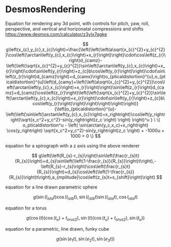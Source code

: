 # DesmosRendering
Equation for rendering any 3d point, with controls for pitch, yaw, roll, perspective, and vertical and horizonatal compressions and shifts
https://www.desmos.com/calculator/z3ylx7qgke

$$
g\left(x_{c},y_{c},z_{c}\right)=\frac{\left(\left(\left(a\sqrt{x_{c}^{2}+y_{c}^{2}}\cos\left(\arctan\left(y_{c},x_{c}\right)+x_{r}\right)\right)\cdot\cos\left(z_{r}\right)d_{camz}-\left(\left(\sqrt{x_{c}^{2}+y_{c}^{2}}\sin\left(\arctan\left(y_{c},x_{c}\right)+x_{r}\right)\cdot\sin\left(y_{r}\right)+z_{c}b\cos\left(y_{r}\right)\right)\cdot\sin\left(z_{r}\right)d_{camz}\right)+d_{camx}\right)o_{pticaldistortion}^{u},o_{pticaldistortion}^{u}\left(d_{camy}+\left(\left(a\sqrt{x_{c}^{2}+y_{c}^{2}}\cos\left(\arctan\left(y_{c},x_{c}\right)+x_{r}\right)\right)\sin\left(z_{r}\right)d_{camz}+d_{camz}\cos\left(z_{r}\right)\left(\left(\sqrt{x_{c}^{2}+y_{c}^{2}}\sin\left(\arctan\left(y_{c},x_{c}\right)+x_{r}\right)\cdot\sin\left(y_{r}\right)+z_{c}b\cos\left(y_{r}\right)\right)\right)\right)\right)\right)}{\left(o_{pticaldistortion}^{u}-\left(\left(\sin\left(\arctan\left(y_{c},x_{c}\right)+x_rightright)\cos\left(y_rightright)\sqrt{x_c^2+y_c^2}-sin(y_rightright)z_c \right) \right) \right)^u } \ \{ o_pticaldistortion^u - \left( \sin(arctan(y_c,x_c)+x_rightright) \cos(y_rightright) \sqrt{x_c^2+y_c^2}-sin(y_rightright)z_c \right) + -1000u + 1000 > 0 \}
$$


equation for a spirograph with a z axis using the above renderer 

$$
g\left(\left(R_{s}-r_{s}\right)\sin\left(\frac{r_{s}t}{R_{s}}\right)+d_{s}\sin\left(\left(1-\frac{r_{s}}{R_{s}}\right)t\right),-\left(R_{s}-r_{s}\right)\cos\left(\frac{r_{s}t}{R_{s}}\right)+d_{s}\cos\left(\left(1-\frac{r_{s}}{R_{s}}\right)t\right),a_{mplitude}\cos\left(z_{s}t+s_{shift}\right)\right)
$$

equation for a line drawn parametric sphere

$$
g\left(\sin\left(l_{ista}t\right)\cos\left(l_{istb}t\right),\sin\left(l_{istb}t\right)\sin\left(l_{ista}t\right),\cos l_{ista}t\right)
$$

equation for a torus 

$$ 
g\left(\cos\left(t\right)\left(\cos\left(t_{u}\right)+t_{orus2}\right),\sin\left(t\right)\left(\cos\left(t_{u}\right)+t_{orus2}\right),\sin\left(t_{u}\right)\right)
$$

equation for a parametric, line drawn, funky cube

$$
g\left(\sin\left(e_{1}t\right),\sin\left(e_{2}t\right),\sin\left(e_{3}t\right)\right)
$$
